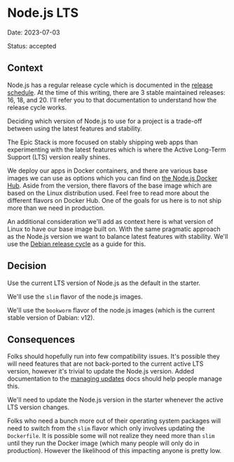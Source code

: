 # Node.js LTS

Date: 2023-07-03

Status: accepted

## Context

Node.js has a regular release cycle which is documented in the
[release schedule](https://nodejs.org/en/about/releases/). At the time of this
writing, there are 3 stable maintained releases: 16, 18, and 20. I'll refer you
to that documentation to understand how the release cycle works.

Deciding which version of Node.js to use for a project is a trade-off between
using the latest features and stability.

The Epic Stack is more focused on stably shipping web apps than experimenting
with the latest features which is where the Active Long-Term Support (LTS)
version really shines.

We deploy our apps in Docker containers, and there are various base images we
can use as options which you can find on
[the Node.js Docker Hub](https://hub.docker.com/_/node). Aside from the version,
there flavors of the base image which are based on the Linux distribution used.
Feel free to read more about the different flavors on Docker Hub. One of the
goals for us here is to not ship more than we need in production.

An additional consideration we'll add as context here is what version of Linux
to have our base image built on. With the same pragmatic approach as the Node.js
version we want to balance latest features with stability. We'll use the
[Debian release cycle](https://wiki.debian.org/DebianReleases) as a guide for
this.

## Decision

Use the current LTS version of Node.js as the default in the starter.

We'll use the `slim` flavor of the node.js images.

We'll use the `bookworm` flavor of the node.js images (which is the current
stable version of Dabian: v12).

## Consequences

Folks should hopefully run into few compatibility issues. It's possible they
will need features that are not back-ported to the current active LTS version,
however it's trivial to update the Node.js version. Added documentation to the
[managing updates](../managing-updates.md) docs should help people manage this.

We'll need to update the Node.js version in the starter whenever the active LTS
version changes.

Folks who need a bunch more out of their operating system packages will need to
switch from the `slim` flavor which only involves updating the `Dockerfile`. It
is possible some will not realize they need more than `slim` until they run the
Docker image (which many people will only do in production). However the
likelihood of this impacting anyone is pretty low.
